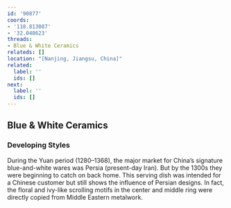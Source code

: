 ```yaml
---
id: '90877'
coords:
- '118.813087'
- '32.048623'
threads:
- Blue & White Ceramics
relateds: []
location: "[Nanjing, Jiangsu, China]"
related:
  label: ''
  ids: []
next:
  label: ''
  ids: []
---
```


## Blue & White Ceramics

### Developing Styles

During the Yuan period (1280–1368), the major market for China’s signature blue-and-white wares was Persia (present-day Iran). But by the 1300s they were beginning to catch on back home. This serving dish was intended for a Chinese customer but still shows the influence of Persian designs. In fact, the floral and ivy-like scrolling motifs in the center and middle ring were directly copied from Middle Eastern metalwork. 
